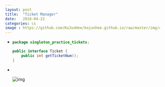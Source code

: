 ```yaml
---
layout: post
title:  "Ticket Manager"
date:   2018-04-22
categories: cs
image : https://github.com/KoJunHee/kojunhee.github.io/raw/master/img/cs_img.jpg
---
```




- ```java
  package singleton_practice_tickets;

  public interface Ticket {
      public int getTicketNum();
  }
  ```

- ​

  ![img](https://github.com/KoJunHee/kojunhee.github.io/raw/master/img/s.png)





